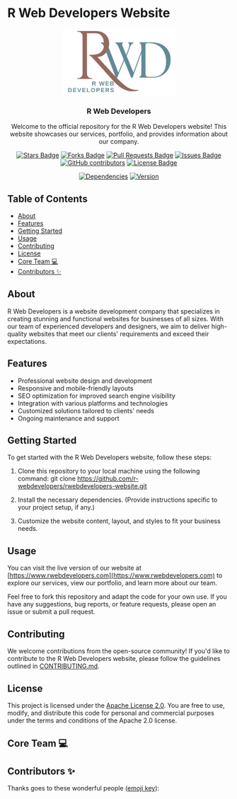 # R Web Developers Website
<p align="center">
    <img src="assets/logo.jpg" height="150">
</p>

<h3 align="center">R Web Developers</h3>

<div align="center">
Welcome to the official repository for the R Web Developers website! This website showcases our services, portfolio, and provides information about our company.

<a href="https://github.com/r-webdevelopers/rwebdevelopers-website/stargazers"><img src="https://img.shields.io/github/stars/r-webdevelopers/rwebdevelopers-website" alt="Stars Badge"/></a>
<a href="https://github.com/r-webdevelopers/rwebdevelopers-website/network/members"><img src="https://img.shields.io/github/forks/r-webdevelopers/rwebdevelopers-website" alt="Forks Badge"/></a>
<a href="https://github.com/r-webdevelopers/rwebdevelopers-website/pulls"><img src="https://img.shields.io/github/issues-pr/r-webdevelopers/rwebdevelopers-website" alt="Pull Requests Badge"/></a>
<a href="https://github.com/r-webdevelopers/rwebdevelopers-website/issues"><img src="https://img.shields.io/github/issues/r-webdevelopers/rwebdevelopers-website" alt="Issues Badge"/></a>
<a href="https://github.com/r-webdevelopers/rwebdevelopers-website/graphs/contributors"><img alt="GitHub contributors" src="https://img.shields.io/github/contributors/r-webdevelopers/rwebdevelopers-website?color=2b9348"></a>
<a href="https://github.com/r-webdevelopers/rwebdevelopers-website/blob/master/LICENSE"><img src="https://img.shields.io/github/license/r-webdevelopers/rwebdevelopers-website?color=2b9348" alt="License Badge"/></a>

<a href="https://github.com/r-webdevelopers/rwebdevelopers-website"><img src="https://img.shields.io/badge/dependencies-up%20to%20date-brightgreen.svg" alt="Dependencies"/></a>
[![Version](https://img.shields.io/badge/version-1.0-blue.svg)](https://semver.org)

</div>

## Table of Contents

- [About](#about)
- [Features](#features)
- [Getting Started](#getting-started)
- [Usage](#usage)
- [Contributing](#contributing)
- [License](#license)
- [Core Team 💻](#core-team-)
- [Contributors ✨](#contributors-)

## About

R Web Developers is a website development company that specializes in creating stunning and functional websites for businesses of all sizes. With our team of experienced developers and designers, we aim to deliver high-quality websites that meet our clients' requirements and exceed their expectations.

## Features

- Professional website design and development
- Responsive and mobile-friendly layouts
- SEO optimization for improved search engine visibility
- Integration with various platforms and technologies
- Customized solutions tailored to clients' needs
- Ongoing maintenance and support

## Getting Started

To get started with the R Web Developers website, follow these steps:

1. Clone this repository to your local machine using the following command:
git clone https://github.com/r-webdevelopers/rwebdevelopers-website.git

2. Install the necessary dependencies. (Provide instructions specific to your project setup, if any.)

3. Customize the website content, layout, and styles to fit your business needs.

## Usage

You can visit the live version of our website at [https://www.rwebdevelopers.com](https://www.rwebdevelopers.com) to explore our services, view our portfolio, and learn more about our team.

Feel free to fork this repository and adapt the code for your own use. If you have any suggestions, bug reports, or feature requests, please open an issue or submit a pull request.

## Contributing

We welcome contributions from the open-source community! If you'd like to contribute to the R Web Developers website, please follow the guidelines outlined in [CONTRIBUTING.md](CONTRIBUTING.md).

## License

This project is licensed under the [Apache License 2.0](LICENSE). You are free to use, modify, and distribute this code for personal and commercial purposes under the terms and conditions of the Apache 2.0 license.

## Core Team 💻



## Contributors ✨

Thanks goes to these wonderful people ([emoji key](https://allcontributors.org/docs/en/emoji-key)):

<!-- ALL-CONTRIBUTORS-LIST:START - Do not remove or modify this section -->
<!-- prettier-ignore-start -->
<!-- markdownlint-disable -->

<!-- markdownlint-restore -->
<!-- prettier-ignore-end -->

<!-- ALL-CONTRIBUTORS-LIST:END -->


